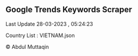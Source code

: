 

## Google Trends Keywords Scraper 
 
Last Update 28-03-2023 , 05:24:23

Country List :
VIETNAM.json



© Abdul Muttaqin 
